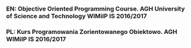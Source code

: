 ### EN: Objective Oriented Programming Course. AGH University of Science and Technology WIMiIP IS 2016/2017

### PL: Kurs Programowania Zorientowanego Obiektowo. AGH WIMiIP IS 2016/2017
